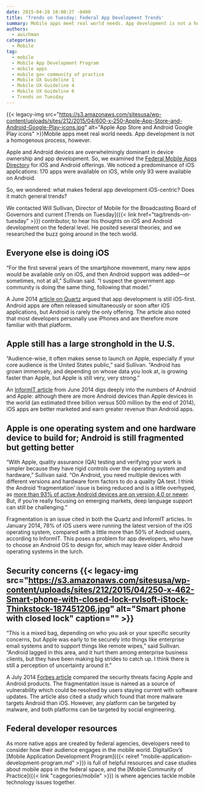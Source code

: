 ```yaml
---
date: 2015-04-28 10:00:27 -0400
title: 'Trends on Tuesday: Federal App Development Trends'
summary: Mobile apps meet real world needs. App development is not a homogenous process, however. Apple and Android devices are overwhelmingly dominant in device ownership and app development. So, we examined the Federal Mobile Apps Directory for iOS and Android offerings. We noticed a predominance
authors:
  - awichman
categories:
  - Mobile
tag:
  - mobile
  - Mobile App Development Program
  - mobile apps
  - mobile gov community of practice
  - Mobile UX Guideline 1
  - Mobile UX Guideline 4
  - Mobile UX Guideline 6
  - Trends on Tuesday
---
```


{{< legacy-img src="https://s3.amazonaws.com/sitesusa/wp-content/uploads/sites/212/2015/04/600-x-250-Apple-App-Store-and-Android-Google-Play-icons.jpg" alt="Apple App Store and Android Google Play icons" >}}Mobile apps meet real world needs. App development is not a homogenous process, however.

Apple and Android devices are overwhelmingly dominant in device ownership and app development. So, we examined the [Federal Mobile Apps Directory](http://www.usa.gov/mobileapps.shtml) for iOS and Android offerings. We noticed a predominance of iOS applications: 170 apps were available on iOS, while only 93 were available on Android.

So, we wondered: what makes federal app development iOS-centric? Does it match general trends?

We contacted Will Sullivan, Director of Mobile for the Broadcasting Board of Governors and current [Trends on Tuesday]({{< link href="tag/trends-on-tuesday" >}}) contributor, to hear his thoughts on iOS and Android development on the federal level. He posited several theories, and we researched the buzz going around in the tech world.

## Everyone else is doing iOS

“For the first several years of the smartphone movement, many new apps would be available only on iOS, and then Android support was added—or sometimes, not at all,” Sullivan said. “I suspect the government app community is doing the same thing, following that model.”

A June 2014 [article on Quartz](http://qz.com/226060/the-long-awaited-switch-to-android-first-app-development-hasnt-happened-yet/) argued that app development is still iOS-first. Android apps are often released simultaneously or soon after iOS applications, but Android is rarely the only offering. The article also noted that most developers personally use iPhones and are therefore more familiar with that platform.

## Apple still has a large stronghold in the U.S.

“Audience-wise, it often makes sense to launch on Apple, especially if your core audience is the United States public,” said Sullivan. “Android has grown immensely, and depending on whose data you look at, is growing faster than Apple, but Apple is still very, very strong.”

An [InformIT article](http://www.informit.com/blogs/blog.aspx?uk=The-Fight-for-The-Mobile-App-Market-Android-vs-iOS) from June 2014 digs deeply into the numbers of Android and Apple: although there are more Android devices than Apple devices in the world (an estimated three billion versus 500 million by the end of 2014), iOS apps are better marketed and earn greater revenue than Android apps.

## Apple is one operating system and one hardware device to build for; Android is still fragmented but getting better

“With Apple, quality assurance (QA) testing and verifying your work is simpler because they have rigid controls over the operating system and hardware,” Sullivan said. “On Android, you need multiple devices with different versions and hardware form factors to do a quality QA test. I think the Android &#8216;fragmentation&#8217; issue is being reduced and is a little overhyped, as [more than 93% of active Android devices are on version 4.0 or newer](https://developer.android.com/about/dashboards/index.html?utm_source=suzunone). But, if you&#8217;re really focusing on emerging markets, deep language support can still be challenging.”

Fragmentation is an issue cited in both the Quartz and InformIT articles. In January 2014, 78% of iOS users were running the latest version of the iOS operating system, compared with a little more than 50% of Android users, according to InformIT. This poses a problem for app developers, who have to choose an Android OS to design for, which may leave older Android operating systems in the lurch.

## Security concerns {{< legacy-img src="https://s3.amazonaws.com/sitesusa/wp-content/uploads/sites/212/2015/04/250-x-462-Smart-phone-with-closed-lock-rvlsoft-iStock-Thinkstock-187451206.jpg" alt="Smart phone with closed lock" caption="" >}} 

“This is a mixed bag, depending on who you ask or your specific security concerns, but Apple was early to tie securely into things like enterprise email systems and to support things like remote wipes,” said Sullivan. “Android lagged in this area, and it hurt them among enterprise business clients, but they have been making big strides to catch up. I think there is still a perception of uncertainty around it.”

A July 2014 [Forbes article](http://www.forbes.com/sites/symantec/2014/07/24/android-vs-ios-which-is-more-secure/) compared the security threats facing Apple and Android products. The fragmentation issue is named as a source of vulnerability which could be resolved by users staying current with software updates. The article also cited a study which found that more malware targets Android than iOS. However, any platform can be targeted by malware, and both platforms can be targeted by social engineering.

## Federal developer resources

As more native apps are created by federal agencies, developers need to consider how their audience engages in the mobile world. DigitalGov’s [Mobile Application Development Program]({{< relref "mobile-application-development-program.md" >}}) is full of helpful resources and case studies about mobile apps in the federal space, and the [Mobile Community of Practice]({{< link "cagegories/mobile" >}}) is where agencies tackle mobile technology issues together.